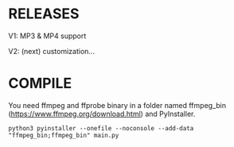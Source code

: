 # RELEASES
V1: MP3 & MP4 support

V2: (next) customization...
# COMPILE
You need ffmpeg and ffprobe binary in a folder named ffmpeg_bin (https://www.ffmpeg.org/download.html) and PyInstaller.

```
python3 pyinstaller --onefile --noconsole --add-data "ffmpeg_bin;ffmpeg_bin" main.py
```

